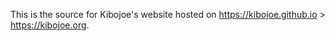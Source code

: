 This is the source for Kibojoe's website hosted on https://kibojoe.github.io > https://kibojoe.org.
